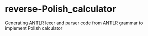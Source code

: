 # reverse-Polish_calculator
Generating ANTLR lexer and parser code from ANTLR grammar to implement Polish calculator
